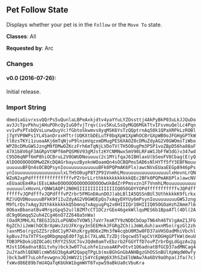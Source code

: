 ## Pet Follow State

Displays whether your pet is in the `Follow` or the `Move To` state.

**Classes**: All

**Requested by**: Arc

### Changes

#### v0.0 (2016-07-26):

Initial release.

### Import String

`dmediaGivrxsvQQrPs5uQunlaLBPeAxkjdtv4yaYYuLYZOssttj4AkPyBkP03uLkJJQuDoav3JcTpvPkhujAHuPOhcQyIuG0fvjTrqv(ivs5KuLSsQyMGQ6MGkTtvIFsvmuQelLc4Pqnvv1vPsPTsbQVsLunwQuyVc)fGbtoSkwmvs8yqMSK6YsTzQQptrnAq50k1QPaXRPkLzROBlj7gYVP0WPs1YL45anDrxxHTtr(UQKXtbDELuTF0bqXpW1XpWhOCBrGXpWB0oJFGHgGPTkWtl0zsTKYi1zuoaAKj6mTqNjvP9lnimVqzxmDMugPES6XAOZ0cDMuZdyAG2V0GWOmsTiWboWPZ0cDMuGWSJzngM9fDMwOZKczFrh6mTqNjLVDoTV(TH5O0ugPm3P5P1voZBpD56ha88aF47X1b8V6gF3AGRpVtNPf6mPQSM6V93gMJstzKYCNMNwx5mV90LRFaW1JbFfW3dG)v347wdC95D6qNPf6mP8hiOCBruL2V0GWUDNouuuu(2c1MYifqaJ6IBHlaxU(bSeoFV8Cbag(E(yQAlDOOOOOOOOMwOZKcDQAGrbayuzByoknWOaamQn4sOCBQPms5AD6sNlHYTf5fY3EBFNouuuuuuuuBFQn4sOCBQPsynIouuuuuuuuuuuuBFk0PQPmAK6Plx)awcNVxEUaaEEGp8946pPsynIouuuuuuuuuuuuuuuulxLTH5O0ugP8TZP91VnmhLMouuuuuuuuuuuuuuuulxHovnLrQNWZoN2xpPdfffffffffffffffvPZrbrLLrthkkkkkkkkkkkQEc2BFk0PQPmAK6Plx)awcNVxEUaaUEm4Ra(EEsLWAeDOOOOOOOOOOOOOOOOwUkBdZrPPmsvzn1F7VnmhLMouuuuuuuuuuuuuuuulxHovnLrQNW1AQP(2N0HIIIIIIIIIIIIIIIQ05OGOYYOPdfffffffffffvJQPdfffffffvJQPdfffvJQPdfffvPZrbr5FMGnDAunDOJ)abLBlIA5QSSnBUl3UthkkkkK9fLrkxRZ)UQVDNouuuuBFkK9f1IuZdyAG2V0GWOEpQs7xAqyEHYUy6mPsynIouuuuuuuuGWSJzngM9fLrQs7xAqy3UthkkkkkkkQ5bmnq7xAqyugPq2x0HIIIQr10HIIIQ05OGOaHzhZAmm7l60O6axBbanatBv4MrgzGpq52u)lBZM7cCT1DCzrGEe46gekWllquMES6b1BpaATl(4Dl(2AdC9g0Gmqq52uh4ZCg46nO7ZZ648a5nWa)(OadR3MHLXLf8EG31b2LoPGNDoTVOW5j7aVr7eaKTY9zNDDCbOapTN64h46TV)gAmZ1JFGRgZCh)iJmW(hOCBrXpWvJzUJFKrgy3n5EEMnkJFGRgZCh)iJmWLduh)axnM5o(rgzGl2zh)axnM5o(rgzGZZSrz8dC1yM74hzKrgy0O6x2Mn3fW4cqbU0M3w0FD37aVHSOadMhiVbchlkpBuvJYa7XTFSxg0RbgmpqEd0f7gLb(7XLaNLTzZDj(bgcwd5TapCV(KDGHgGPTkW(deuUTOB3PkDokiQZOCa0itRYY2S5UC7ovJQdm0amTvEbzrb2FGGYTfD7ovPZrbrDgLdGgzAv2gMJst1O6adnatB1Ltvhy)bck3w0T7uLohfe1zuoaAKPvOtvt1O6adnatBfGCD37adMNCag42uJYadhlQENBlcmW56U3bgAaM2QapqTPgLb(msBGhGnGbANHBgzGhOSSnBUlXpWqdW0wfy)bck3w0T7uLohfevwgnvJQJmWV21jS4YcEpWg6X3hSZaElUWAw7Aa6DV9aOhpa(Jfa(7c)fxWvd86E89b7mU4QaTqKbUkW1bgmWVT6Tvpw59aBkUa0cVbuKra`
